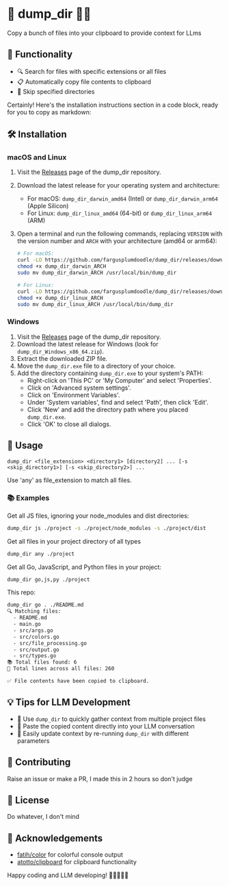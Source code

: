 # 🚀 dump_dir 📂✨

Copy a bunch of files into your clipboard to provide context for LLms

## 🌟 Functionality

- 🔍 Search for files with specific extensions or all files
- 📋 Automatically copy file contents to clipboard
- 🚫 Skip specified directories

Certainly! Here's the installation instructions section in a code block, ready for you to copy as markdown:

## 🛠️ Installation

### macOS and Linux

1. Visit the [Releases](https://github.com/fargusplumdoodle/dump_dir/releases) page of the dump_dir repository.
2. Download the latest release for your operating system and architecture:
   - For macOS: `dump_dir_darwin_amd64` (Intel) or `dump_dir_darwin_arm64` (Apple Silicon)
   - For Linux: `dump_dir_linux_amd64` (64-bit) or `dump_dir_linux_arm64` (ARM)

3. Open a terminal and run the following commands, replacing `VERSION` with the version number and `ARCH` with your architecture (amd64 or arm64):

   ```bash
   # For macOS:
   curl -LO https://github.com/fargusplumdoodle/dump_dir/releases/download/vVERSION/dump_dir_darwin_ARCH
   chmod +x dump_dir_darwin_ARCH
   sudo mv dump_dir_darwin_ARCH /usr/local/bin/dump_dir

   # For Linux:
   curl -LO https://github.com/fargusplumdoodle/dump_dir/releases/download/vVERSION/dump_dir_linux_ARCH
   chmod +x dump_dir_linux_ARCH
   sudo mv dump_dir_linux_ARCH /usr/local/bin/dump_dir

### Windows

1. Visit the [Releases](https://github.com/fargusplumdoodle/dump_dir/releases) page of the dump_dir repository.
2. Download the latest release for Windows (look for `dump_dir_Windows_x86_64.zip`).
3. Extract the downloaded ZIP file.
4. Move the `dump_dir.exe` file to a directory of your choice.
5. Add the directory containing `dump_dir.exe` to your system's PATH:
   - Right-click on 'This PC' or 'My Computer' and select 'Properties'.
   - Click on 'Advanced system settings'.
   - Click on 'Environment Variables'.
   - Under 'System variables', find and select 'Path', then click 'Edit'.
   - Click 'New' and add the directory path where you placed `dump_dir.exe`.
   - Click 'OK' to close all dialogs.


## 🚀 Usage

```
dump_dir <file_extension> <directory1> [directory2] ... [-s <skip_directory1>] [-s <skip_directory2>] ...
```

Use 'any' as file_extension to match all files.

### 📚 Examples


Get all JS files, ignoring your node_modules and dist directories:
```bash
dump_dir js ./project -s ./project/node_modules -s ./project/dist
```

Get all files in your project directory of all types
```bash
dump_dir any ./project 
```

Get all Go, JavaScript, and Python files in your project:
```bash
dump_dir go,js,py ./project
````

This repo:
```txt
dump_dir go . ./README.md
🔍 Matching files:
  - README.md
  - main.go
  - src/args.go
  - src/colors.go
  - src/file_processing.go
  - src/output.go
  - src/types.go
📚 Total files found: 6
📝 Total lines across all files: 260

✅ File contents have been copied to clipboard.
```


## 💡 Tips for LLM Development

- 📁 Use `dump_dir` to quickly gather context from multiple project files
- 🧠 Paste the copied content directly into your LLM conversation
- 🔄 Easily update context by re-running `dump_dir` with different parameters

## 🤝 Contributing

Raise an issue or make a PR, I made this in 2 hours so don't judge

## 📜 License

Do whatever, I don't mind

## 🙏 Acknowledgements

- [fatih/color](https://github.com/fatih/color) for colorful console output
- [atotto/clipboard](https://github.com/atotto/clipboard) for clipboard functionality

Happy coding and LLM developing! 🎉👨‍💻👩‍💻